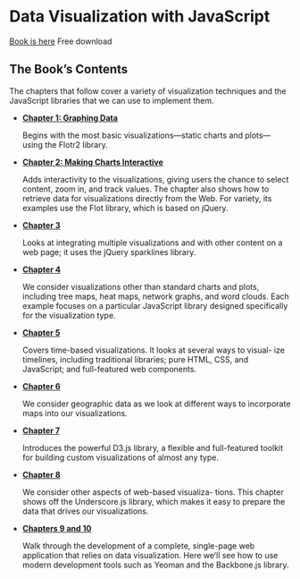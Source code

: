 # Data Visualization with JavaScript

[Book is here](http://it-ebooks.info/book/6010/) Free download

## The Book’s Contents

The chapters that follow cover a variety of visualization techniques and the JavaScript libraries that we can use to implement them.

* [**Chapter 1: Graphing Data**](https://github.com/byam/Programming-Notes/blob/master/js-note/DataVisual/ch1.mdown)

    Begins with the most basic visualizations—static charts and plots—using the Flotr2 library.

* [**Chapter 2: Making Charts Interactive**](https://github.com/byam/Programming-Notes/blob/master/js-note/DataVisual/ch2.mdown)

    Adds interactivity to the visualizations, giving users the chance to select content, zoom in, and track values. The chapter also shows how to retrieve data for visualizations directly from the Web. For variety, its examples use the Flot library, which is based on jQuery.

* [**Chapter 3**](https://github.com/byam/Programming-Notes/blob/master/js-note/DataVisual/ch3.mdown)

    Looks at integrating multiple visualizations and with other content on a web page; it uses the jQuery sparklines library.

* [**Chapter 4**](https://github.com/byam/Programming-Notes/blob/master/js-note/DataVisual/ch4.mdown)

    We consider visualizations other than standard charts and plots, including tree maps, heat maps, network graphs, and word clouds. Each example focuses on a particular JavaScript library designed specifically for the visualization type.

* [**Chapter 5**](https://github.com/byam/Programming-Notes/blob/master/js-note/DataVisual/ch5.mdown)

    Covers time-based visualizations. It looks at several ways to visual- ize timelines, including traditional libraries; pure HTML, CSS, and JavaScript; and full-featured web components.

* [**Chapter 6**](https://github.com/byam/Programming-Notes/blob/master/js-note/DataVisual/ch6.mdown)

    We consider geographic data as we look at different ways to incorporate maps into our visualizations.

* [**Chapter 7**](https://github.com/byam/Programming-Notes/blob/master/js-note/DataVisual/ch7.mdown)

    Introduces the powerful D3.js library, a flexible and full-featured toolkit for building custom visualizations of almost any type.

* [**Chapter 8**](https://github.com/byam/Programming-Notes/blob/master/js-note/DataVisual/ch8.mdown)

    We consider other aspects of web-based visualiza- tions. This chapter shows off the Underscore.js library, which makes it easy to prepare the data that drives our visualizations.

* [**Chapters 9 and 10**](https://github.com/byam/Programming-Notes/blob/master/js-note/DataVisual/ch9.mdown)

    Walk through the development of a complete, single-page web application that relies on data visualization. Here we’ll see how to use modern development tools such as Yeoman and the Backbone.js library.